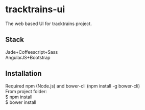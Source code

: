 tracktrains-ui
==============

The web based UI for tracktrains project.

## Stack  
Jade+Coffeescript+Sass  
AngularJS+Bootstrap  

## Installation  
Required npm (Node.js) and bower-cli (npm install -g bower-cli)  
From project folder:  
$ npm install  
$ bower install  
